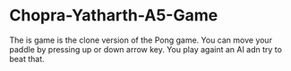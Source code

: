 # Chopra-Yatharth-A5-Game
The is game is the clone version of the Pong game.
You can move your paddle by pressing up or down arrow key.
You play againt an AI adn try to beat that.
